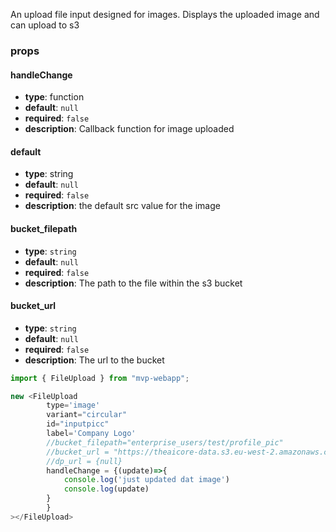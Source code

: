 An upload file input designed for images. Displays the uploaded image and can upload to s3

### props

#### handleChange
- **type**: function
- **default**: `null`
- **required**: `false`
- **description**: Callback function for image uploaded

#### default
- **type**: string
- **default**: `null`
- **required**: `false`
- **description**: the default src value for the image

#### bucket_filepath
- **type**: `string`
- **default**: `null`
- **required**: `false`
- **description**: The path to the file within the s3 bucket

#### bucket_url
- **type**: `string`
- **default**: `null`
- **required**: `false`
- **description**: The url to the bucket

``` jsx
import { FileUpload } from "mvp-webapp";

new <FileUpload  
        type='image'
        variant="circular"
        id="inputpicc"
        label='Company Logo'
        //bucket_filepath="enterprise_users/test/profile_pic"
        //bucket_url = "https://theaicore-data.s3.eu-west-2.amazonaws.com/public/"
        //dp_url = {null}
        handleChange = {(update)=>{
            console.log('just updated dat image')
            console.log(update)
        }
        }
></FileUpload>
```
